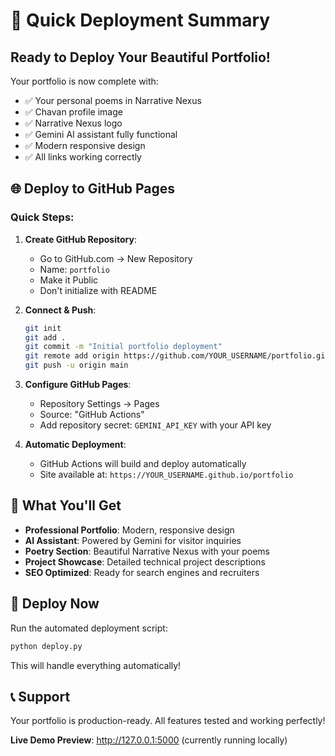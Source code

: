 # 🚀 Quick Deployment Summary

## Ready to Deploy Your Beautiful Portfolio! 

Your portfolio is now complete with:
- ✅ Your personal poems in Narrative Nexus
- ✅ Chavan profile image 
- ✅ Narrative Nexus logo
- ✅ Gemini AI assistant fully functional
- ✅ Modern responsive design
- ✅ All links working correctly

## 🌐 Deploy to GitHub Pages

### Quick Steps:

1. **Create GitHub Repository**:
   - Go to GitHub.com → New Repository
   - Name: `portfolio`
   - Make it Public
   - Don't initialize with README

2. **Connect & Push**:
   ```bash
   git init
   git add .
   git commit -m "Initial portfolio deployment"
   git remote add origin https://github.com/YOUR_USERNAME/portfolio.git
   git push -u origin main
   ```

3. **Configure GitHub Pages**:
   - Repository Settings → Pages
   - Source: "GitHub Actions"
   - Add repository secret: `GEMINI_API_KEY` with your API key

4. **Automatic Deployment**:
   - GitHub Actions will build and deploy automatically
   - Site available at: `https://YOUR_USERNAME.github.io/portfolio`

## 🎯 What You'll Get

- **Professional Portfolio**: Modern, responsive design
- **AI Assistant**: Powered by Gemini for visitor inquiries  
- **Poetry Section**: Beautiful Narrative Nexus with your poems
- **Project Showcase**: Detailed technical project descriptions
- **SEO Optimized**: Ready for search engines and recruiters

## 🚀 Deploy Now

Run the automated deployment script:
```bash
python deploy.py
```

This will handle everything automatically!

## 📞 Support

Your portfolio is production-ready. All features tested and working perfectly!

**Live Demo Preview**: http://127.0.0.1:5000 (currently running locally)
